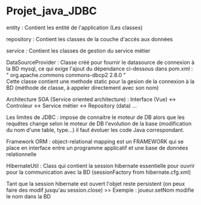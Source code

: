 # Projet_java_JDBC  

entity : Contient les entité de l'application (Les classes)

repository : Contient les classes de la couche d'accès aux données

service : Contient les classes de gestion du service métier

DataSourceProvider : Classe créé pour fournir le datasource de connexion à la BD mysql, ce qui exige l'ajout du dépendance ci-dessous dans pom.xml :	
	"<dependency>
            <groupId>org.apache.commons</groupId>
            <artifactId>commons-dbcp2</artifactId>
            <version>2.8.0</version>
        </dependency>"	
Cette classe contient une methode static pour la gesion de la connexion à la BD (méthode de classe, à appeler directement avec son nom)    
				
Architecture SOA (Service oriented architecture) : Interface (Vue) <-> Controleur <-> Service métier <-> Repository (data) ...

Les limites de JDBC : 
impose de connaitre le moteur de DB alors que les requêtes change selon le moteur de DB
l'evolution de la base (modification du nom d'une table, type...) il faut évoluer les code Java correspondant.

Framework ORM : object-relational mapping est un FRAMEWORK qui se place en interface entre un programme applicatif et une base de données relationnelle 

HibernateUtil : Class qui contient la session hibernate essentielle pour ouvrir pour la communication avec la BD (sessionFactory from hibernate.cfg.xml)

Tant que la session hibernate est ouvert l'objet reste persistent (on peux faire des modif jusqu'au session.close) >> Exemple : joueur.setNom modifie le nom dans la BD
